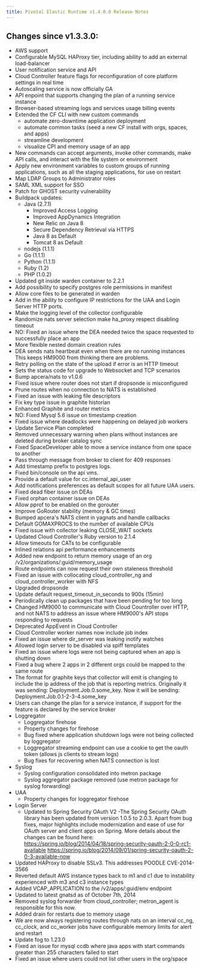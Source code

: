 ```yaml
---
title: Pivotal Elastic Runtime v1.4.0.0 Release Notes
---
```


## Changes since v1.3.3.0:

* AWS support
* Configurable MySQL HAProxy tier, including ability to add an external load-balancer
* User notification service and API
* Cloud Controller feature flags for reconfiguration of core platform settings in real time
* Autoscaling service is now officially GA
* API enpoint that supports changing the plan of a running service instance
* Browser-based streaming logs and services usage billing events
* Extended the CF CLI with new custom commands
	* automate zero-downtime application deployment
	* automate common tasks (seed a new CF install with orgs, spaces, and apps)
	* streamline development
	* visualize CPI and memory usage of an app
* New commands can accept arguments, invoke other commands, make API calls, and interact with the file system or environment
* Apply new environment variables to custom groups of running applications, such as all the staging applications, for use on restart
* Map LDAP Groups to Administrator roles
* SAML XML support for SSO
* Patch for GHOST security vulnerability
* Buildpack updates:
	* Java (2.7.1)
		* Improved Access Logging
		* Improved AppDynamics Integration
		* New Relic on Java 8
		* Secure Dependency Retrieval via HTTPS
		* Java 8 as Default
		* Tomcat 8 as Default
	* nodejs (1.1.1)
	* Go (1.1.1)
	* Python (1.1.1)
	* Ruby (1.2)
	* PHP (1.0.2)
* Updated git inside warden container to 2.2.1
* Add possibility to specify postgres role permissions in manifest
* Allow core files to be generated in warden
* Add in the ability to configure IP restrictions for the UAA and Login Server HTTP ports.
* Make the logging level of the collector configurable
* Randomize nats server selection
make ha_proxy respect disabling timeout
* NO: Fixed an issue where the DEA needed twice the space requested to successfully place an app
* More flexible nested domain creation rules
* DEA sends nats heartbeat even when there are no running instances This keeps HM9000 from thinking there are problems.
* Retry polling on the state of the upload if error is an HTTP timeout
* Sets the status code for upgrade to Websocket and TCP scenarios
* Bump apcera/nats to v1.0.6
* Fixed issue where router does not start if dropsonde is misconfigured
* Prune routes when no connection to NATS is established
* Fixed an issue with leaking file descriptors
* Fix key type issue in graphite historian
* Enhanced Graphite and router metrics
* NO: Fixed Mysql 5.6 issue on timestamp creation
* Fixed issue where deadlocks were happening on delayed job workers
* Update Service Plan completed
* Removed unnecessary warning when plans without instances are deleted during broker catalog sync
* Fixed SpaceDeveloper able to move a service instance from one space to another
* Pass through message from broker to client for 409 responses
* Add timestamp prefix to postgres logs.
* Fixed bin/console on the api vms.
* Provide a default value for cc.internal_api_user
* Add notifications preferences as default scopes for all future UAA users.
* Fixed dead fiber issue on DEAs
* Fixed orphan container issue on DEAs
* Allow pprof to be enabled on the gorouter
* Improve GoRouter stability (memory & GC times)
* Bumped apcera's NATS client in yagnats and handle callbacks
* Default GOMAXPROCS to the number of available CPUs
* Fixed issue with collector leaking CLOSE_WAIT sockets
* Updated Cloud Controller's Ruby version to 2.1.4
* Allow timeouts for CATs to be configurable
* Inlined relations api performance enhancements
* Added new endpoint to return memory usage of an org /v2/organizations/:guid/memory_usage
* Route endpoints can now request their own staleness threshold
* Fixed an issue with collocating cloud_controller_ng and cloud_controller_worker with NFS
* Upgraded dropsonde
* Update default request_timeout_in_seconds to 900s (15min)
* Periodically clean up packages that have been pending for too long
* Changed HM9000 to communicate with Cloud Countroller over HTTP, and not NATS to address an issue where HM9000's API stops responding to requests
* Deprecated AppEvent in Cloud Controller
* Cloud Controller worker names now include job index
* Fixed an issue where dir_server was leaking inotify watches
* Allowed login server to be disabled via spiff templates
* Fixed an issue where logs were not being captured when an app is shutting down
* Fixed a bug where 2 apps in 2 different orgs could be mapped to the same route
* The format for graphite keys that collector will emit is changing to include the ip address of the job that is reporting metrics.
Originally it was sending: Deployment.Job.0.some_key.
Now it will be sending: Deployment.Job.0.1-2-3-4.some_key
* Users can change the plan for a service instance, if support for the feature is declared by the service broker
* Loggregator
	* Loggregator firehose
	* Property changes for firehose
	* Bug fixed where application shutdown logs were not being collected by loggregator
	* Loggregator streaming endpoint can use a cookie to get the oauth token (allows js clients to stream logs)
	* Bug fixes for recovering when NATS connection is lost
* Syslog
	* Syslog configuration consolidated into metron package
	* Syslog aggregator package removed (use metron package for syslog forwarding)
* UAA
	* Property changes for loggregator firehose
* Login Server
	* Updated to Spring Security OAuth V2 -The Spring Security OAuth library has been updated from version 1.0.5 to 2.0.3.
Apart from bug fixes, major highlights include modernization and ease of use for OAuth server and client apps on Spring. More details about the changes can be found here:
https://spring.io/blog/2014/04/18/spring-security-oauth-2-0-0-rc1-available
https://spring.io/blog/2014/09/01/spring-security-oauth-2-0-3-available-now
* Updated HAProxy to disable SSLv3. This addresses POODLE CVE-2014-3566
* Reverted default AWS instance types back to m1 and c1 due to instability experienced with m3 and c3 instance types
* Added VCAP_APPLICATION to the /v2/apps/:guid/env endpoint
* Updated to latest gnatsd as of October 7th, 2014
* Removed syslog forwarder from cloud_controller; metron_agent is responsible for this now.
* Added drain for restarts due to memory usage
* We are now always registering routes through nats on an interval
cc_ng, cc_clock, and cc_worker jobs have configurable memory limits for alert and restart
* Update fog to 1.23.0
* Fixed an issue for mysql ccdb where java apps with start commands greater than 255 characters failed to start
* Fixed an issue where users could not list other users in the org/space







